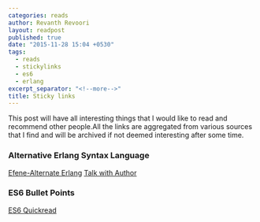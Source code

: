 ```yaml
---
categories: reads
author: Revanth Revoori
layout: readpost
published: true
date: "2015-11-28 15:04 +0530"
tags: 
  - reads
  - stickylinks
  - es6
  - erlang
excerpt_separator: "<!--more-->"
title: Sticky links
---
```


This post will have all interesting things that I would like to read and recommend other people.All the links are aggregated from various sources that I find and will be archived if not deemed interesting after some time.

### Alternative Erlang Syntax Language

<a class="embedly-card" href="http://efene.org/index.html#">Efene-Alternate Erlang</a>
<a class="embedly-card" href="https://medium.com/this-is-not-a-monad-tutorial/efene-an-erlang-vm-language-that-embraces-the-python-zen-db9b4d840614#.vv5esdiye">Talk with Author</a>

### ES6 Bullet Points

<a class="embedly-card" href="https://ponyfoo.com/articles/es6">ES6 Quickread</a>

<!--more-->



